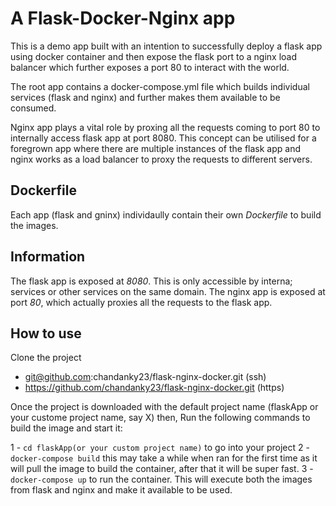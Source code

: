 # A Flask-Docker-Nginx app

This is a demo app built with an intention to successfully deploy a flask app using docker container and then expose the flask port to a nginx load balancer which further exposes a port 80 to interact with the world.

The root app contains a docker-compose.yml file which builds individual services (flask and nginx) and further makes them available to be consumed.

Nginx app plays a vital role by proxing all the requests coming to port 80 to internally access flask app at port 8080.
This concept can be utilised for a foregrown app where there are multiple instances of the flask app and nginx works as a load balancer to proxy the requests to different servers.

## Dockerfile

Each app (flask and gninx) individaully contain their own *Dockerfile* to build the images.

## Information

The flask app is exposed at *8080*. This is only accessible by interna; services or other services on the same domain.
The nginx app is exposed at port *80*, which actually proxies all the requests to the flask app.

## How to use

Clone the project
  * git@github.com:chandanky23/flask-nginx-docker.git (ssh)
  * https://github.com/chandanky23/flask-nginx-docker.git (https)

Once the project is downloaded with the default project name (flaskApp or your custome project name, say X) then,
Run the following commands to build the image and start it:

1 - `cd flaskApp(or your custom project name)` to go into your project
2 - `docker-compose build` this may take a while when ran for the first time as it will pull the image to build the container, after that it will be super fast.
3 - `docker-compose up` to run the container. This will execute both the images from flask and nginx and make it available to be used.

